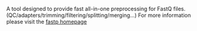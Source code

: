 A tool designed to provide fast all-in-one preprocessing for FastQ files. (QC/adapters/trimming/filtering/splitting/merging...)
For more information please visit the [fastp homepage](https://github.com/OpenGene/fastp)